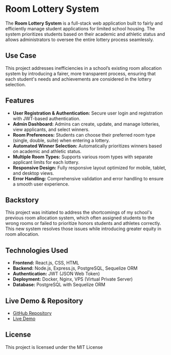 # Room Lottery System

The **Room Lottery System** is a full-stack web application built to fairly and efficiently manage student applications for limited school housing. The system prioritizes students based on their academic and athletic status and allows administrators to oversee the entire lottery process seamlessly.

## Use Case

This project addresses inefficiencies in a school’s existing room allocation system by introducing a fairer, more transparent process, ensuring that each student's needs and achievements are considered in the lottery selection.

## Features

- **User Registration & Authentication:** Secure user login and registration with JWT-based authentication.
- **Admin Dashboard:** Admins can create, update, and manage lotteries, view applicants, and select winners.
- **Room Preferences:** Students can choose their preferred room type (single, double, suite) when entering a lottery.
- **Automated Winner Selection:** Automatically prioritizes winners based on academic and athletic status.
- **Multiple Room Types:** Supports various room types with separate applicant limits for each lottery.
- **Responsive Design:** Fully responsive layout optimized for mobile, tablet, and desktop views.
- **Error Handling:** Comprehensive validation and error handling to ensure a smooth user experience.

## Backstory

This project was initiated to address the shortcomings of my school's previous room allocation system, which often assigned students to the wrong rooms or failed to prioritize honors students and athletes correctly. This new system resolves those issues while introducing greater equity in room allocation.

## Technologies Used

- **Frontend:** React.js, CSS, HTML
- **Backend:** Node.js, Express.js, PostgreSQL, Sequelize ORM
- **Authentication:** JWT (JSON Web Token)
- **Deployment:** Docker, Nginx, VPS (Virtual Private Server)
- **Database:** PostgreSQL with Sequelize ORM

## Live Demo & Repository

- [GitHub Repository](https://github.com/braydenalex/roomlottery)
- [Live Demo](https://roomlottery.braydenseaman.com)

## License

This project is licensed under the MIT License

